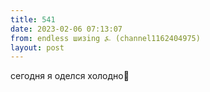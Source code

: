 ```yaml
---
title: 541
date: 2023-02-06 07:13:07
from: endless шизing ⍼ (channel1162404975)
layout: post
---
```


сегодня я оделся холодно🥶
